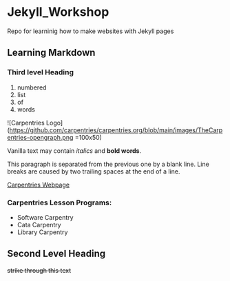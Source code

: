 # Jekyll_Workshop
Repo for learninig how to make websites with Jekyll pages

## Learning Markdown

### Third level Heading

1. numbered
2. list
3. of 
4. words

![Carpentries Logo](https://github.com/carpentries/carpentries.org/blob/main/images/TheCarpentries-opengraph.png =100x50)

Vanilla text may contain *italics* and **bold words**.

This paragraph is separated from the previous one by a blank line.
Line breaks are caused by two trailing spaces at the end of a line.

[Carpentries Webpage](https://carpentries.org)

### Carpentries Lesson Programs:
- Software Carpentry
- Cata Carpentry
- Library Carpentry


## Second Level Heading
~~strike through this text~~
